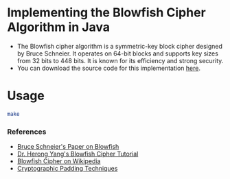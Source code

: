 # Implementing the Blowfish Cipher Algorithm in Java

* The Blowfish cipher algorithm is a symmetric-key block cipher designed by Bruce Schneier. It operates on 64-bit blocks and supports key sizes from 32 bits to 448 bits. It is known for its efficiency and strong security.
* You can download the source code for this implementation [here](/wordpress/wp-content/uploads/2010/01/Blowfish.tar.gz).

# Usage
```bash
make
```

### References

* [Bruce Schneier's Paper on Blowfish](https://www.schneier.com/paper-blowfish-fse.html)
* [Dr. Herong Yang's Blowfish Cipher Tutorial](https://www.herongyang.com/crypto/cipher_blowfish.html)
* [Blowfish Cipher on Wikipedia](https://en.wikipedia.org/wiki/Blowfish_\(cipher\))
* [Cryptographic Padding Techniques](https://www.di-mgt.com.au/cryptopad.html)

